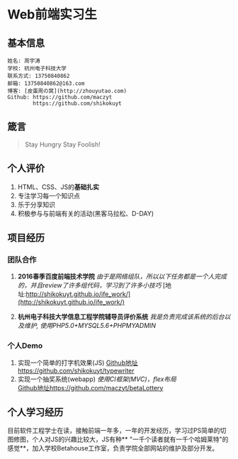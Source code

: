 # Web前端实习生

## 基本信息

    姓名: 周宇涛
    学校: 杭州电子科技大学
    联系方式: 13750840862
    邮箱: 13750840862@163.com
    博客: [皮蛋周の窝](http://zhouyutao.com)
    Github: https://github.com/maczyt
            https://github.com/shikokuyt

## 箴言

>  Stay Hungry Stay Foolish!

## 个人评价

1. HTML、CSS、JS的**基础扎实**
2. 专注学习每一个知识点
3. 乐于分享知识
4. 积极参与与前端有关的活动(黑客马拉松、D-DAY)

## 项目经历

### 团队合作

1. **2016春季百度前端技术学院**
*由于是网络组队，所以以下任务都是一个人完成的，并且review了许多组代码，学习到了许多小技巧*
[地址:http://shikokuyt.github.io/ife_work/](http://shikokuyt.github.io/ife_work/)

2. **杭州电子科技大学信息工程学院辅导员评价系统**
*我是负责完成该系统的后台以及维护, 使用PHP5.0+MYSQL5.6+PHPMYADMIN*

### 个人Demo

1. 实现一个简单的打字机效果(JS)
[Github地址https://github.com/shikokuyt/typewriter](https://github.com/shikokuyt/typewriter)
2. 实现一个抽奖系统(webapp)
*使用CI框架(MVC)，flex布局*  
[Github地址https://github.com/maczyt/betaLottery](https://github.com/maczyt/betaLottery)


## 个人学习经历

目前软件工程学士在读，接触前端一年多，一年的开发经历，学习过PS简单的切图修图，个人对JS的兴趣比较大，JS有种** "一千个读者就有一千个哈姆莱特"的感觉**，加入学校Betahouse工作室，负责学院全部网站的维护及部分开发。
